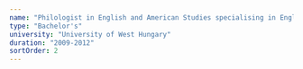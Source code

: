 ```yaml
---
name: "Philologist in English and American Studies specialising in English"
type: "Bachelor's"
university: "University of West Hungary"
duration: "2009-2012"
sortOrder: 2
---
```

